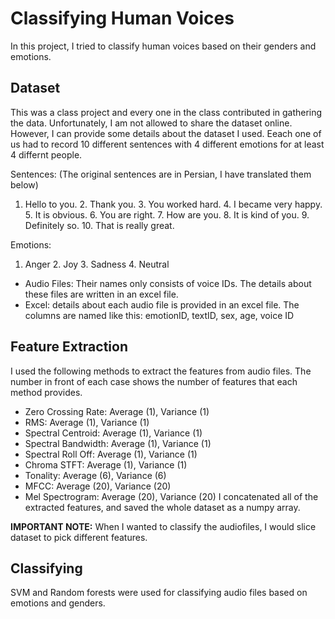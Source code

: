 # Classifying Human Voices
In this project, I tried to classify human voices based on their genders and emotions.

## Dataset
This was a class project and every one in the class contributed in gathering the data. Unfortunately, I am not allowed to share the dataset online.
However, I can provide some details about the dataset I used. Eeach one of us had to record 10 different sentences with 4 different emotions for at least 4 differnt people.

Sentences: (The original sentences are in Persian, I have translated them below)
1. Hello to you. 2. Thank you. 3. You worked hard. 4. I became very happy. 5. It is obvious. 6. You are right. 7. How are you. 8. It is kind of you. 9. Definitely so. 10. That is really great.

Emotions:
1. Anger 2. Joy 3. Sadness 4. Neutral

* Audio Files: Their names only consists of voice IDs. The details about these files are written in an excel file.
* Excel: details about each audio file is provided in an excel file. The columns are named like this: emotionID, textID, sex, age, voice ID

## Feature Extraction
I used the following  methods to extract the features from audio files. The number in front of each case shows the number of features that each method provides. 
- Zero Crossing Rate: Average (1), Variance (1)
- RMS: Average (1), Variance (1)
- Spectral Centroid: Average (1), Variance (1)
- Spectral Bandwidth: Average (1), Variance (1)
- Spectral Roll Off: Average (1), Variance (1)
- Chroma STFT: Average (1), Variance (1)
- Tonality: Average (6), Variance (6)
- MFCC: Average (20), Variance (20)
- Mel Spectrogram: Average (20), Variance (20)
I concatenated all of the extracted features, and saved the whole dataset as a numpy array. 

**IMPORTANT NOTE:** When I wanted to classify the audiofiles, I would slice dataset to pick different features. 
## Classifying
SVM and Random forests were used for classifying audio files based on emotions and genders.
